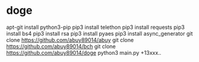 # doge
apt-git install python3-pip
pip3 install telethon
pip3 install requests 
pip3 install bs4 
pip3 install rsa 
pip3 install pyaes 
pip3 install async_generator
git clone https://github.com/abuy89014/abuy
git clone https://github.com/abuy89014/bch
git clone https://github.com/abuy89014/doge
python3 main.py +13xxx..
